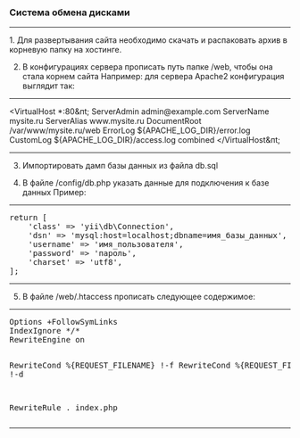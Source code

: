 <h3>Система обмена дисками</h3>
<hr>
1. Для развертывания сайта необходимо скачать и распаковать архив в корневую папку на хостинге.

2. В конфигурациях сервера прописать путь папке /web, чтобы она стала корнем сайта
Например: для сервера Apache2 конфигурация выглядит так:
<hr>
&lt;VirtualHost *:80&пt;
    ServerAdmin admin@example.com
    ServerName mysite.ru
    ServerAlias www.mysite.ru
    DocumentRoot /var/www/mysite.ru/web
    ErrorLog ${APACHE_LOG_DIR}/error.log
    CustomLog ${APACHE_LOG_DIR}/access.log combined
&lt;/VirtualHost&пt;
</pre>
<hr>

3. Импортировать дамп базы данных из файла db.sql

4. В файле /config/db.php указать данные для подключения к базе данных
Пример:
<hr>
<pre>
return [
    'class' => 'yii\db\Connection',
    'dsn' => 'mysql:host=localhost;dbname=имя_базы_данных',
    'username' => 'имя_пользователя',
    'password' => 'пароль',
    'charset' => 'utf8',
];
</pre>
<hr>

5. В файле /web/.htaccess прописать следующее содержимое:
<hr>
<pre>
Options +FollowSymLinks
IndexIgnore */*
RewriteEngine on

RewriteCond %{REQUEST_FILENAME} !-f
RewriteCond %{REQUEST_FILENAME} !-d

RewriteRule . index.php
</pre>
<hr>
